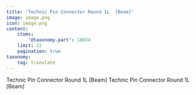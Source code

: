 ```yaml
---
title: 'Technic Pin Connector Round 1L  [Beam]'
image: image.png
icon: image.png
content:
    items:
        '@taxonomy.part': 18654
    limit: 12
    pagination: true
taxonomy:
    tag: translate
---
```


Technic Pin Connector Round 1L  [Beam]
Technic Pin Connector Round 1L  [Beam]

